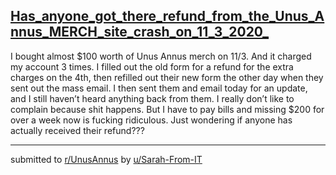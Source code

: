 ## [Has_anyone_got_there_refund_from_the_Unus_Annus_MERCH_site_crash_on_11_3_2020_](https://www.reddit.com/r/UnusAnnus/comments/jrwb7x/has_anyone_got_there_refund_from_the_unus_annus/)
I bought almost $100 worth of Unus Annus merch on 11/3. And it charged my account 3 times. I filled out the old form for a refund for the extra charges on the 4th, then refilled out their new form the other day when they sent out the mass email. I then sent them and email today for an update, and I still haven’t heard anything back from them. I really don’t like to complain because shit happens. But I have to pay bills and missing $200 for over a week now is fucking ridiculous. 
Just wondering if anyone has actually received their refund???

---

submitted to [r/UnusAnnus](https://www.reddit.com/r/UnusAnnus) by [u/Sarah-From-IT](https://www.reddit.com/user/Sarah-From-IT)
